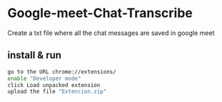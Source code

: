 # Google-meet-Chat-Transcribe
Create a txt file where all the chat messages are saved in google meet
## install & run 
```bash
go to the URL chrome://extensions/
enable "Developer mode"
click Load unpacked extension
upload the file "Extencion.zip"
```

